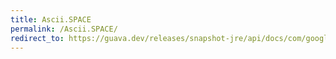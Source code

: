 ```yaml
---
title: Ascii.SPACE
permalink: /Ascii.SPACE/
redirect_to: https://guava.dev/releases/snapshot-jre/api/docs/com/google/common/base/Ascii.html#SPACE
---
```

